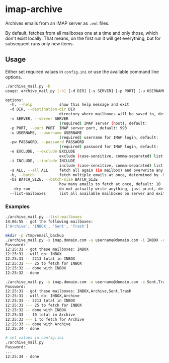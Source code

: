 # imap-archive

Archives emails from an IMAP server as `.eml` files.

By default, fetches from all mailboxes one at a time and only those, which don't exist locally.
That means, on the first run it will get everything, but for subsequent runs only new items.

## Usage

Either set required values in `config.ini` or use the available command line options.

```bash
./archive_mail.py -h
usage: archive_mail.py [-h] [-d DIR] [-s SERVER] [-p PORT] [-u USERNAME] [-pw PASSWORD] [-e EXCLUDE | -i INCLUDE] [-a ALL] [-b] [-bs BATCH_SIZE] [--dry-run] [--list-mailboxes]

options:
  -h, --help            show this help message and exit
  -d DIR, --destination-dir DIR
                        directory where mailboxes will be saved to, default: '.'
  -s SERVER, --server SERVER
                        (required) IMAP server (host), default:
  -p PORT, --port PORT  IMAP server port, default: 993
  -u USERNAME, --username USERNAME
                        (required) username for IMAP login, default:
  -pw PASSWORD, --password PASSWORD
                        (required) password for IMAP login, default:
  -e EXCLUDE, --exclude EXCLUDE
                        exclude (case-sensitive, comma-separated) list of mailboxes, e.g. 'Trash,Junk', default:
  -i INCLUDE, --include INCLUDE
                        include (case-sensitive, comma-separated) list of mailboxes, e.g. 'INBOX,Archive', default: all
  -a ALL, --all ALL     fetch all again (in mailbox) and overwrite any existing files, default: false
  -b, --batch           fetch multiple emails at once, determined by -bs / --batch-size, default: true
  -bs BATCH_SIZE, --batch-size BATCH_SIZE
                        how many emails to fetch at once, default: 10
  --dry-run             do not actually write anything, just print, default: false
  --list-mailboxes      list all available mailboxes on server and exit, default: false
```

### Examples

```bash
./archive_mail.py --list-mailboxes
14:06:55 - got the following mailboxes:
['Archive', 'INBOX', 'Sent', 'Trash']
```

```bash
mkdir -p /tmp/email_backup
./archive_mail.py -s imap.domain.com -u username@domain.com -i INBOX -d /tmp/email_backup
Password: 
12:25:31 - got these mailboxes: INBOX
12:25:31 - will do: INBOX
12:25:31 -- 2213 total in INBOX
12:25:31 --- 25 to fetch for INBOX
12:25:32 -- done with INBOX
12:25:32 - done
```

```bash
./archive_mail.py -s imap.domain.com -u username@domain.com -e Sent,Trash
Password:
12:25:31 - got these mailboxes: INBOX,Archive,Sent,Trash
12:25:31 - will do: INBOX,Archive
12:25:31 -- 2213 total in INBOX
12:25:31 --- 25 to fetch for INBOX
12:25:32 -- done with INBOX
12:25:33 -- 10 total in Archive
12:25:33 --- 1 to fetch for Archive
12:25:33 -- done with Archive
12:25:34 - done
```

```bash
# set values in config.ini
./archive_mail.py
Password: 
...
12:25:34 - done
```